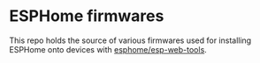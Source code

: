 # ESPHome firmwares

This repo holds the source of various firmwares used for installing ESPHome onto devices with [esphome/esp-web-tools](https://github.com/esphome/esp-web-tools).

